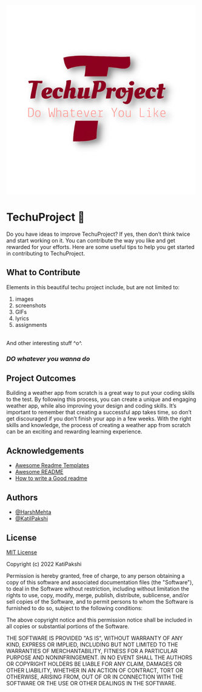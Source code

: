 
![Logo](**Enter**.png)


# TechuProject 🗿
Do you have ideas to improve TechuProject? If yes, then don’t think twice and start working on it. You can contribute the way you like and get rewarded for your efforts. Here are some useful tips to help you get started in contributing to TechuProject.
## What to Contribute

Elements in this beautiful techu project include, but are not limited to: 

1. images
2. screenshots
3. GIFs
4. lyrics
5. assignments 

\
And other interesting stuff ^o^.

###  ***DO whatever you wanna do*** 


## Project Outcomes
Building a weather app from scratch is a great way to put your coding skills to the test. By following this process, you can create a unique and engaging weather app, while also improving your design and coding skills. It’s important to remember that creating a successful app takes time, so don’t get discouraged if you don’t finish your app in a few weeks. With the right skills and knowledge, the process of creating a weather app from scratch can be an exciting and rewarding learning experience.

## Acknowledgements

 - [Awesome Readme Templates](https://awesomeopensource.com/project/elangosundar/awesome-README-templates)
 - [Awesome README](https://github.com/matiassingers/awesome-readme)
 - [How to write a Good readme](https://bulldogjob.com/news/449-how-to-write-a-good-readme-for-your-github-project)


## Authors

- [@HarshMehta](https://github.com/harsh-2O)
- [@KatilPakshi](https://github.com/KatilPakshi)


## License

[MIT License](https://choosealicense.com/licenses/mit/)

Copyright (c) 2022 KatiPakshi

Permission is hereby granted, free of charge, to any person obtaining a copy
of this software and associated documentation files (the "Software"), to deal
in the Software without restriction, including without limitation the rights
to use, copy, modify, merge, publish, distribute, sublicense, and/or sell
copies of the Software, and to permit persons to whom the Software is
furnished to do so, subject to the following conditions:

The above copyright notice and this permission notice shall be included in all
copies or substantial portions of the Software.

THE SOFTWARE IS PROVIDED "AS IS", WITHOUT WARRANTY OF ANY KIND, EXPRESS OR
IMPLIED, INCLUDING BUT NOT LIMITED TO THE WARRANTIES OF MERCHANTABILITY,
FITNESS FOR A PARTICULAR PURPOSE AND NONINFRINGEMENT. IN NO EVENT SHALL THE
AUTHORS OR COPYRIGHT HOLDERS BE LIABLE FOR ANY CLAIM, DAMAGES OR OTHER
LIABILITY, WHETHER IN AN ACTION OF CONTRACT, TORT OR OTHERWISE, ARISING FROM,
OUT OF OR IN CONNECTION WITH THE SOFTWARE OR THE USE OR OTHER DEALINGS IN THE
SOFTWARE.
